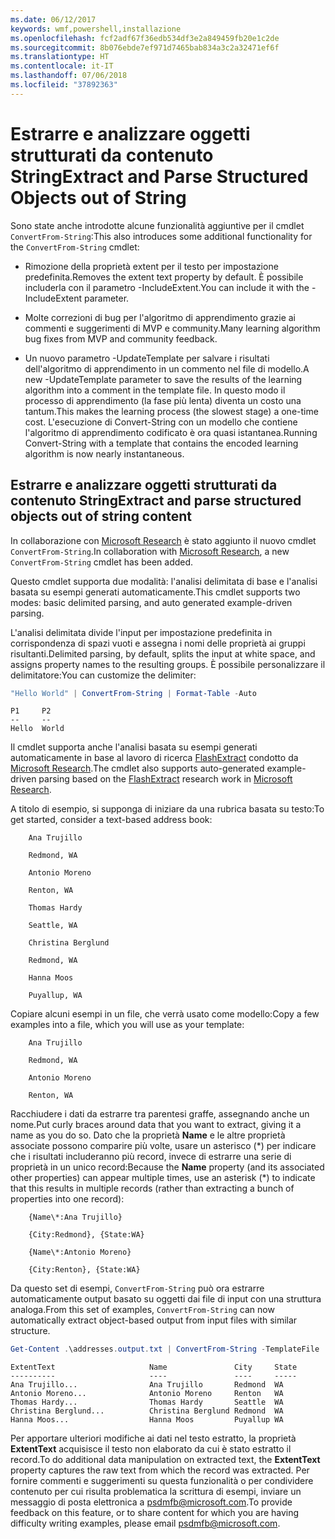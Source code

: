 ```yaml
---
ms.date: 06/12/2017
keywords: wmf,powershell,installazione
ms.openlocfilehash: fcf2adf67f36edb534df3e2a849459fb20e1c2de
ms.sourcegitcommit: 8b076ebde7ef971d7465bab834a3c2a32471ef6f
ms.translationtype: HT
ms.contentlocale: it-IT
ms.lasthandoff: 07/06/2018
ms.locfileid: "37892363"
---
```

# <a name="extract-and-parse-structured-objects-out-of-string"></a><span data-ttu-id="57322-102">Estrarre e analizzare oggetti strutturati da contenuto String</span><span class="sxs-lookup"><span data-stu-id="57322-102">Extract and Parse Structured Objects out of String</span></span>

<span data-ttu-id="57322-103">Sono state anche introdotte alcune funzionalità aggiuntive per il cmdlet `ConvertFrom-String`:</span><span class="sxs-lookup"><span data-stu-id="57322-103">This also introduces some additional functionality for the `ConvertFrom-String` cmdlet:</span></span>

- <span data-ttu-id="57322-104">Rimozione della proprietà extent per il testo per impostazione predefinita.</span><span class="sxs-lookup"><span data-stu-id="57322-104">Removes the extent text property by default.</span></span> <span data-ttu-id="57322-105">È possibile includerla con il parametro -IncludeExtent.</span><span class="sxs-lookup"><span data-stu-id="57322-105">You can include it with the -IncludeExtent parameter.</span></span>

- <span data-ttu-id="57322-106">Molte correzioni di bug per l'algoritmo di apprendimento grazie ai commenti e suggerimenti di MVP e community.</span><span class="sxs-lookup"><span data-stu-id="57322-106">Many learning algorithm bug fixes from MVP and community feedback.</span></span>

- <span data-ttu-id="57322-107">Un nuovo parametro -UpdateTemplate per salvare i risultati dell'algoritmo di apprendimento in un commento nel file di modello.</span><span class="sxs-lookup"><span data-stu-id="57322-107">A new -UpdateTemplate parameter to save the results of the learning algorithm into a comment in the template file.</span></span> <span data-ttu-id="57322-108">In questo modo il processo di apprendimento (la fase più lenta) diventa un costo una tantum.</span><span class="sxs-lookup"><span data-stu-id="57322-108">This makes the learning process (the slowest stage) a one-time cost.</span></span> <span data-ttu-id="57322-109">L'esecuzione di Convert-String con un modello che contiene l'algoritmo di apprendimento codificato è ora quasi istantanea.</span><span class="sxs-lookup"><span data-stu-id="57322-109">Running Convert-String with a template that contains the encoded learning algorithm is now nearly instantaneous.</span></span>

## <a name="extract-and-parse-structured-objects-out-of-string-content"></a><span data-ttu-id="57322-110">Estrarre e analizzare oggetti strutturati da contenuto String</span><span class="sxs-lookup"><span data-stu-id="57322-110">Extract and parse structured objects out of string content</span></span>

<span data-ttu-id="57322-111">In collaborazione con [Microsoft Research](https://www.microsoft.com/en-us/research/?from=http%3A%2F%2Fresearch.microsoft.com%2F) è stato aggiunto il nuovo cmdlet `ConvertFrom-String`.</span><span class="sxs-lookup"><span data-stu-id="57322-111">In collaboration with [Microsoft Research](https://www.microsoft.com/en-us/research/?from=http%3A%2F%2Fresearch.microsoft.com%2F), a new `ConvertFrom-String` cmdlet has been added.</span></span>

<span data-ttu-id="57322-112">Questo cmdlet supporta due modalità: l'analisi delimitata di base e l'analisi basata su esempi generati automaticamente.</span><span class="sxs-lookup"><span data-stu-id="57322-112">This cmdlet supports two modes: basic delimited parsing, and auto generated example-driven parsing.</span></span>

<span data-ttu-id="57322-113">L'analisi delimitata divide l'input per impostazione predefinita in corrispondenza di spazi vuoti e assegna i nomi delle proprietà ai gruppi risultanti.</span><span class="sxs-lookup"><span data-stu-id="57322-113">Delimited parsing, by default, splits the input at white space, and assigns property names to the resulting groups.</span></span> <span data-ttu-id="57322-114">È possibile personalizzare il delimitatore:</span><span class="sxs-lookup"><span data-stu-id="57322-114">You can customize the delimiter:</span></span>

```powershell
"Hello World" | ConvertFrom-String | Format-Table -Auto
```

```output
P1     P2
--     --
Hello  World
```

<span data-ttu-id="57322-115">Il cmdlet supporta anche l'analisi basata su esempi generati automaticamente in base al lavoro di ricerca [FlashExtract](https://www.microsoft.com/en-us/research/publication/flashextract-framework-data-extraction-examples/?from=http%3A%2F%2Fresearch.microsoft.com%2Fen-us%2Fum%2Fpeople%2Fsumitg%2Fflashextract.html) condotto da [Microsoft Research](https://www.microsoft.com/en-us/research/?from=http%3A%2F%2Fresearch.microsoft.com%2F).</span><span class="sxs-lookup"><span data-stu-id="57322-115">The cmdlet also supports auto-generated example-driven parsing based on the [FlashExtract](https://www.microsoft.com/en-us/research/publication/flashextract-framework-data-extraction-examples/?from=http%3A%2F%2Fresearch.microsoft.com%2Fen-us%2Fum%2Fpeople%2Fsumitg%2Fflashextract.html) research work in [Microsoft Research](https://www.microsoft.com/en-us/research/?from=http%3A%2F%2Fresearch.microsoft.com%2F).</span></span>

<span data-ttu-id="57322-116">A titolo di esempio, si supponga di iniziare da una rubrica basata su testo:</span><span class="sxs-lookup"><span data-stu-id="57322-116">To get started, consider a text-based address book:</span></span>

```
    Ana Trujillo

    Redmond, WA

    Antonio Moreno

    Renton, WA

    Thomas Hardy

    Seattle, WA

    Christina Berglund

    Redmond, WA

    Hanna Moos

    Puyallup, WA
```

<span data-ttu-id="57322-117">Copiare alcuni esempi in un file, che verrà usato come modello:</span><span class="sxs-lookup"><span data-stu-id="57322-117">Copy a few examples into a file, which you will use as your template:</span></span>

```
    Ana Trujillo

    Redmond, WA

    Antonio Moreno

    Renton, WA
```

<span data-ttu-id="57322-118">Racchiudere i dati da estrarre tra parentesi graffe, assegnando anche un nome.</span><span class="sxs-lookup"><span data-stu-id="57322-118">Put curly braces around data that you want to extract, giving it a name as you do so.</span></span> <span data-ttu-id="57322-119">Dato che la proprietà **Name** e le altre proprietà associate possono comparire più volte, usare un asterisco (\*) per indicare che i risultati includeranno più record, invece di estrarre una serie di proprietà in un unico record:</span><span class="sxs-lookup"><span data-stu-id="57322-119">Because the **Name** property (and its associated other properties) can appear multiple times, use an asterisk (\*) to indicate that this results in multiple records (rather than extracting a bunch of properties into one record):</span></span>

```
    {Name\*:Ana Trujillo}

    {City:Redmond}, {State:WA}

    {Name\*:Antonio Moreno}

    {City:Renton}, {State:WA}
```

<span data-ttu-id="57322-120">Da questo set di esempi, `ConvertFrom-String` può ora estrarre automaticamente output basato su oggetti dai file di input con una struttura analoga.</span><span class="sxs-lookup"><span data-stu-id="57322-120">From this set of examples, `ConvertFrom-String` can now automatically extract object-based output from input files with similar structure.</span></span>

```powershell
Get-Content .\addresses.output.txt | ConvertFrom-String -TemplateFile .\addresses.template.txt | Format-Table -Auto
```

```output
ExtentText                     Name               City     State
----------                     ----               ----     -----
Ana Trujillo...                Ana Trujillo       Redmond  WA
Antonio Moreno...              Antonio Moreno     Renton   WA
Thomas Hardy...                Thomas Hardy       Seattle  WA
Christina Berglund...          Christina Berglund Redmond  WA
Hanna Moos...                  Hanna Moos         Puyallup WA
```

<span data-ttu-id="57322-121">Per apportare ulteriori modifiche ai dati nel testo estratto, la proprietà **ExtentText** acquisisce il testo non elaborato da cui è stato estratto il record.</span><span class="sxs-lookup"><span data-stu-id="57322-121">To do additional data manipulation on extracted text, the **ExtentText** property captures the raw text from which the record was extracted.</span></span> <span data-ttu-id="57322-122">Per fornire commenti e suggerimenti su questa funzionalità o per condividere contenuto per cui risulta problematica la scrittura di esempi, inviare un messaggio di posta elettronica a <psdmfb@microsoft.com>.</span><span class="sxs-lookup"><span data-stu-id="57322-122">To provide feedback on this feature, or to share content for which you are having difficulty writing examples, please email <psdmfb@microsoft.com>.</span></span>